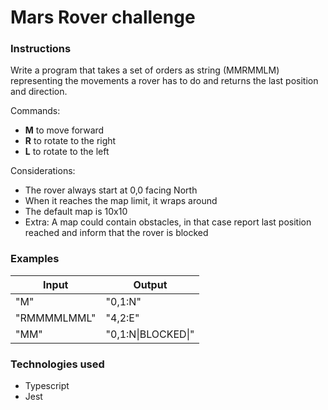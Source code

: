 # Mars Rover challenge

### Instructions

Write a program that takes a set of orders as string (MMRMMLM) representing the movements a rover has to do and returns the last position and direction.

Commands:

- **M** to move forward
- **R** to rotate to the right
- **L** to rotate to the left

Considerations:

- The rover always start at 0,0 facing North
- When it reaches the map limit, it wraps around
- The default map is 10x10
- Extra: A map could contain obstacles, in that case report last position reached and inform that the rover is blocked

### Examples

| Input       | Output           |
| ----------- | ---------------- |
| "M"         | "0,1:N"          |
| "RMMMMLMML" | "4,2:E"          |
| "MM"        | "0,1:N\|BLOCKED\|" |

### Technologies used

- Typescript
- Jest
